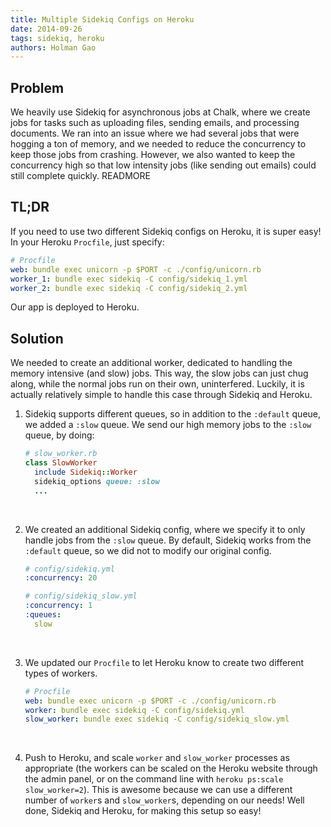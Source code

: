 ```yaml
---
title: Multiple Sidekiq Configs on Heroku
date: 2014-09-26
tags: sidekiq, heroku
authors: Holman Gao
---
```


## Problem

We heavily use Sidekiq for asynchronous jobs at Chalk, where we create jobs for
tasks such as uploading files, sending emails, and processing documents.  We
ran into an issue where we had several jobs that were hogging a ton of memory,
and we needed to reduce the concurrency to keep those jobs from crashing.
However, we also wanted to keep the concurrency high so that low intensity jobs
(like sending out emails) could still complete quickly.
READMORE

## TL;DR

If you need to use two different Sidekiq configs on Heroku, it is super easy!
In your Heroku `Procfile`, just specify:

```yaml
# Procfile
web: bundle exec unicorn -p $PORT -c ./config/unicorn.rb
worker_1: bundle exec sidekiq -C config/sidekiq_1.yml
worker_2: bundle exec sidekiq -C config/sidekiq_2.yml
```

Our app is deployed to Heroku.
## Solution

We needed to create an additional worker, dedicated to handling the memory
intensive (and slow) jobs.  This way, the slow jobs can just chug along, while
the normal jobs run on their own, uninterfered.  Luckily, it is actually
relatively simple to handle this case through Sidekiq and Heroku.

1. Sidekiq supports different queues, so in addition to the `:default` queue,
   we added a `:slow` queue.  We send our high memory jobs to the `:slow`
   queue, by doing:

    ```ruby
    # slow_worker.rb
    class SlowWorker
      include Sidekiq::Worker
      sidekiq_options queue: :slow
      ...
    ```
  <br />

2. We created an additional Sidekiq config, where we specify it to only handle
   jobs from the `:slow` queue.  By default, Sidekiq works from the `:default`
   queue, so we did not to modify our original config.

    ```yaml
    # config/sidekiq.yml
    :concurrency: 20

    # config/sidekiq_slow.yml
    :concurrency: 1
    :queues:
      slow
    ```
  <br />

3. We updated our `Procfile` to let Heroku know to create two different types
   of workers.

    ```yaml
    # Procfile
    web: bundle exec unicorn -p $PORT -c ./config/unicorn.rb
    worker: bundle exec sidekiq -C config/sidekiq.yml
    slow_worker: bundle exec sidekiq -C config/sidekiq_slow.yml
    ```
  <br />

4. Push to Heroku, and scale `worker` and `slow_worker` processes as
   appropriate (the workers can be scaled on the Heroku website through the
   admin panel, or on the command line with `heroku ps:scale slow_worker=2`).
   This is awesome because we can use a different number of `worker`s and
   `slow_worker`s, depending on our needs!  Well done, Sidekiq and Heroku,
   for making this setup so easy!
